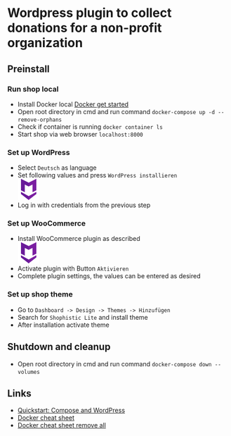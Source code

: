 # Wordpress plugin to collect donations for a non-profit organization

## Preinstall

### Run shop local

* Install Docker local [Docker get started](https://www.docker.com/get-started)
* Open root directory in cmd and run command `docker-compose up -d --remove-orphans`
* Check if container is running `docker container ls`
* Start shop via web browser `localhost:8000`

### Set up WordPress
* Select `Deutsch` as language
* Set following values and press `WordPress installieren` <br>
  ![alt text](https://github.com/adam-p/markdown-here/raw/master/src/common/images/icon48.png "Admin page")
* Log in with credentials from the previous step

### Set up WooCommerce
* Install WooCommerce plugin as described <br>
  ![alt text](https://github.com/adam-p/markdown-here/raw/master/src/common/images/icon48.png "Language")
* Activate plugin with Button `Aktivieren`
* Complete plugin settings, the values can be entered as desired 

### Set up shop theme
* Go to `Dashboard -> Design -> Themes -> Hinzufügen`
* Search for `Shophistic Lite` and install theme 
* After installation activate theme

## Shutdown and cleanup
* Open root directory in cmd and run command `docker-compose down --volumes`

## Links
* [Quickstart: Compose and WordPress](https://docs.docker.com/compose/wordpress)
* [Docker cheat sheet](https://www.docker.com/sites/default/files/d8/2019-09/docker-cheat-sheet.pdf)
* [Docker cheat sheet remove all](https://linuxize.com/post/how-to-remove-docker-images-containers-volumes-and-networks/)
